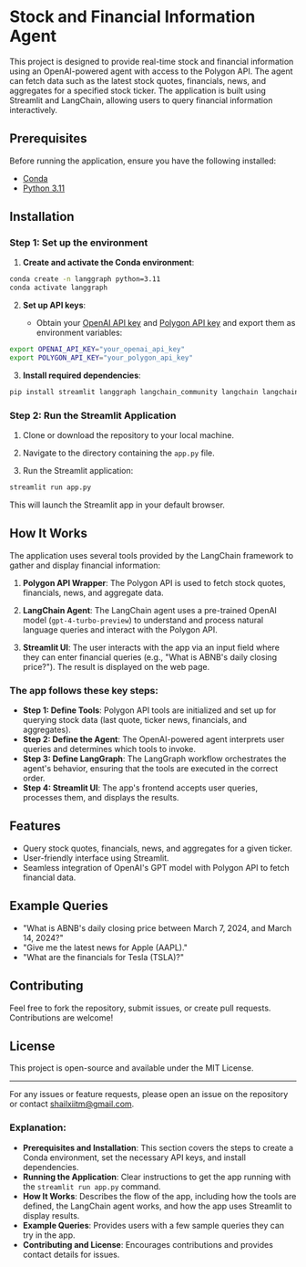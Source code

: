 # Stock and Financial Information Agent

This project is designed to provide real-time stock and financial information using an OpenAI-powered agent with access to the Polygon API. The agent can fetch data such as the latest stock quotes, financials, news, and aggregates for a specified stock ticker. The application is built using Streamlit and LangChain, allowing users to query financial information interactively.

## Prerequisites

Before running the application, ensure you have the following installed:

- [Conda](https://docs.conda.io/projects/conda/en/latest/index.html)
- [Python 3.11](https://www.python.org/downloads/release/python-3110/)

## Installation

### Step 1: Set up the environment

1. **Create and activate the Conda environment**:

```bash
conda create -n langgraph python=3.11
conda activate langgraph
```

2. **Set up API keys**:
   
   - Obtain your [OpenAI API key](https://platform.openai.com/account/api-keys) and [Polygon API key](https://polygon.io/) and export them as environment variables:

```bash
export OPENAI_API_KEY="your_openai_api_key"
export POLYGON_API_KEY="your_polygon_api_key"
```

3. **Install required dependencies**:

```bash
pip install streamlit langgraph langchain_community langchain langchain_openai langchainhub polygon-api-client
```

### Step 2: Run the Streamlit Application

1. Clone or download the repository to your local machine.

2. Navigate to the directory containing the `app.py` file.

3. Run the Streamlit application:

```bash
streamlit run app.py
```

This will launch the Streamlit app in your default browser.

## How It Works

The application uses several tools provided by the LangChain framework to gather and display financial information:

1. **Polygon API Wrapper**: The Polygon API is used to fetch stock quotes, financials, news, and aggregate data.
   
2. **LangChain Agent**: The LangChain agent uses a pre-trained OpenAI model (`gpt-4-turbo-preview`) to understand and process natural language queries and interact with the Polygon API.

3. **Streamlit UI**: The user interacts with the app via an input field where they can enter financial queries (e.g., "What is ABNB's daily closing price?"). The result is displayed on the web page.

### The app follows these key steps:

- **Step 1: Define Tools**: Polygon API tools are initialized and set up for querying stock data (last quote, ticker news, financials, and aggregates).
- **Step 2: Define the Agent**: The OpenAI-powered agent interprets user queries and determines which tools to invoke.
- **Step 3: Define LangGraph**: The LangGraph workflow orchestrates the agent's behavior, ensuring that the tools are executed in the correct order.
- **Step 4: Streamlit UI**: The app's frontend accepts user queries, processes them, and displays the results.

## Features

- Query stock quotes, financials, news, and aggregates for a given ticker.
- User-friendly interface using Streamlit.
- Seamless integration of OpenAI's GPT model with Polygon API to fetch financial data.

## Example Queries

- "What is ABNB's daily closing price between March 7, 2024, and March 14, 2024?"
- "Give me the latest news for Apple (AAPL)."
- "What are the financials for Tesla (TSLA)?"

## Contributing

Feel free to fork the repository, submit issues, or create pull requests. Contributions are welcome!

## License

This project is open-source and available under the MIT License.

---

For any issues or feature requests, please open an issue on the repository or contact [shailxiitm@gmail.com](mailto:shailxiitm@gmail.com).


### Explanation:
- **Prerequisites and Installation**: This section covers the steps to create a Conda environment, set the necessary API keys, and install dependencies.
- **Running the Application**: Clear instructions to get the app running with the `streamlit run app.py` command.
- **How It Works**: Describes the flow of the app, including how the tools are defined, the LangChain agent works, and how the app uses Streamlit to display results.
- **Example Queries**: Provides users with a few sample queries they can try in the app.
- **Contributing and License**: Encourages contributions and provides contact details for issues.
